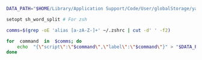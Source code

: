 ```bash
DATA_PATH="$HOME/Library/Application Support/Code/User/globalStorage/yamajyn.commandlist"

setopt sh_word_split # For zsh

comms=$(grep -oE 'alias [a-zA-Z-]+' ~/.zshrc | cut -d' ' -f2)

for  command  in  $comms; do
	echo  "{\"script\":\"$command\",\"label\":\"$command\"}" > "$DATA_PATH/$command.json"
done
```
<!--stackedit_data:
eyJoaXN0b3J5IjpbLTE2NDk3OTQzMzYsLTE4Nzg3MDYzMDksMT
EwNzc5NzU3MywtNDU0Mjk4OTM5XX0=
-->